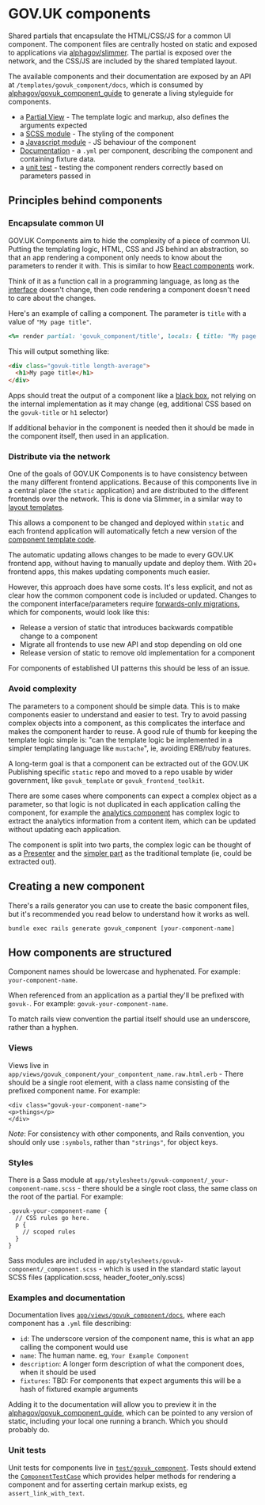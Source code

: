 # GOV.UK components

Shared partials that encapsulate the HTML/CSS/JS for a common UI component.
The component files are centrally hosted on static and exposed to applications via [alphagov/slimmer](https://github.com/alphagov/slimmer).
The partial is exposed over the network, and the CSS/JS are included by the shared templated layout.

The available components and their documentation are exposed by an API at `/templates/govuk_component/docs`, which is consumed by
[alphagov/govuk_component_guide](https://github.com/alphagov/govuk_component_guide) to generate a living styleguide for components.

* a [Partial View](../app/views/govuk_component) - The template logic and markup, also defines the arguments expected
* a [SCSS module](../app/assets/stylesheets/govuk-component) - The styling of the component
* a [Javascript module](../app/assets/javascripts/govuk-component) - JS behaviour of the component
* [Documentation](../app/views/govuk_component/docs) - a `.yml` per component, describing the component and containing fixture data.
* a [unit test](../test/govuk_component) - testing the component renders correctly based on parameters passed in

## Principles behind components

### Encapsulate common UI

GOV.UK Components aim to hide the complexity of a piece of common UI. Putting the templating logic, HTML, CSS and JS behind an abstraction, so that an app rendering a component only needs to know about the parameters to render it with. This is similar to how [React components](https://facebook.github.io/react/index.html) work.

Think of it as a function call in a programming language, as long as the [interface](https://en.wikipedia.org/wiki/Application_programming_interface) doesn't change, then code rendering a component doesn't need to care about the changes.

Here's an example of calling a component. The parameter is `title` with a value of `"My page title"`.

```ruby
<%= render partial: 'govuk_component/title', locals: { title: "My page title" } %>
```

This will output something like:

```html
<div class="govuk-title length-average">
  <h1>My page title</h1>
</div>
```

Apps should treat the output of a component like a [black box](https://en.wikipedia.org/wiki/Black_box), not relying on the internal implementation as it may change (eg, additional CSS based on the `govuk-title` or `h1` selector)

If additional behavior in the component is needed then it should be made in the component itself, then used in an application.

### Distribute via the network

One of the goals of GOV.UK Components is to have consistency between the many different frontend applications. Because of this components live in a central place (the `static` application) and are distributed to the different frontends over the network. This is done via Slimmer, in a similar way to [layout templates](slimmer_templates.md).

This allows a component to be changed and deployed within `static` and each frontend application will automatically fetch a new version of the [component template code](../app/views/govuk_component).

The automatic updating allows changes to be made to every GOV.UK frontend app, without having to manually update and deploy them. With 20+ frontend apps, this makes updating components much easier.

However, this approach does have some costs. It's less explicit, and not as clear how the common component code is included or updated. Changes to the component interface/parameters require [forwards-only migrations](http://engineering.skybettingandgaming.com/2016/02/02/how-we-release-so-frequently/#forward-only-migrations), which for components, would look like this:

- Release a version of static that introduces backwards compatible change to a component
- Migrate all frontends to use new API and stop depending on old one
- Release version of static to remove old implementation for a component

For components of established UI patterns this should be less of an issue.

### Avoid complexity

The parameters to a component should be simple data. This is to make components easier to understand and easier to test. Try to avoid passing complex objects into a component, as this complicates the interface and makes the component harder to reuse. A good rule of thumb for keeping the template logic simple is: "can the template logic be implemented in a simpler templating language like `mustache`", ie, avoiding ERB/ruby features.

A long-term goal is that a component can be extracted out of the GOV.UK Publishing specific `static` repo and moved to a repo usable by wider government, like `govuk_template` or `govuk_frontend_toolkit`.

There are some cases where components can expect a complex object as a parameter, so that logic is not duplicated in each application calling the component, for example the [analytics component](https://github.com/alphagov/static/blob/master/app/views/govuk_component/analytics_meta_tags.raw.html.erb#L2-L33) has complex logic to extract the analytics information from a content item, which can be updated without updating each application.

The component is split into two parts, the complex logic can be thought of as a [Presenter](https://en.wikipedia.org/wiki/Model%E2%80%93view%E2%80%93presenter#Pattern_description) and the [simpler part](https://github.com/alphagov/static/blob/master/app/views/govuk_component/analytics_meta_tags.raw.html.erb#L36-L38) as the traditional template (ie, could be extracted out).



## Creating a new component

There's a rails generator you can use to create the basic component files, but it's recommended you read below to understand how it works as well.

```
bundle exec rails generate govuk_component [your-component-name]
```

## How components are structured

Component names should be lowercase and hyphenated. For example: `your-component-name`.

When referenced from an application as a partial they'll be prefixed with `govuk-`. For example: `govuk-your-component-name`.

To match rails view convention the partial itself should use an underscore, rather than a hyphen.

### Views

Views live in `app/views/govuk_component/your_compontent_name.raw.html.erb` - There should be a single root element, with a class name consisting of the prefixed component name. For example:
```
<div class="govuk-your-component-name">
<p>things</p>
</div>
```

_Note_: For consistency with other components, and Rails convention, you should only use `:symbols`, rather than `"strings"`, for object keys.

### Styles

There is a Sass module at `app/stylesheets/govuk-component/_your-component-name.scss` - there should be a single root class, the same class on the root of the partial. For example:
```
.govuk-your-component-name {
  // CSS rules go here.
  p {
    // scoped rules
  }
}
```

Sass modules are included in `app/stylesheets/govuk-component/_component.scss` - which is used in the standard static layout SCSS files (application.scss, header_footer_only.scss)

### Examples and documentation

Documentation lives [`app/views/govuk_component/docs`](../app/views/govuk_component/docs), where each component has a `.yml` file describing:
* `id`: The underscore version of the component name, this is what an app calling the component would use
* `name`: The human name. eg, `Your Example Component`
* `description`: A longer form description of what the component does, when it should be used
* `fixtures`: TBD: For components that expect arguments this will be a hash of fixtured example arguments

Adding it to the documentation will allow you to preview it in the [alphagov/govuk_component_guide](https://github.com/alphagov/govuk_component_guide), which can be pointed to any
version of static, including your local one running a branch. Which you should probably do.

### Unit tests

Unit tests for components live in [`test/govuk_component`](../test/govuk_component). Tests should extend the [`ComponentTestCase`](../test/govuk_component_test_helper.rb) which provides helper methods for rendering a component and for asserting certain markup exists, eg `assert_link_with_text`.
